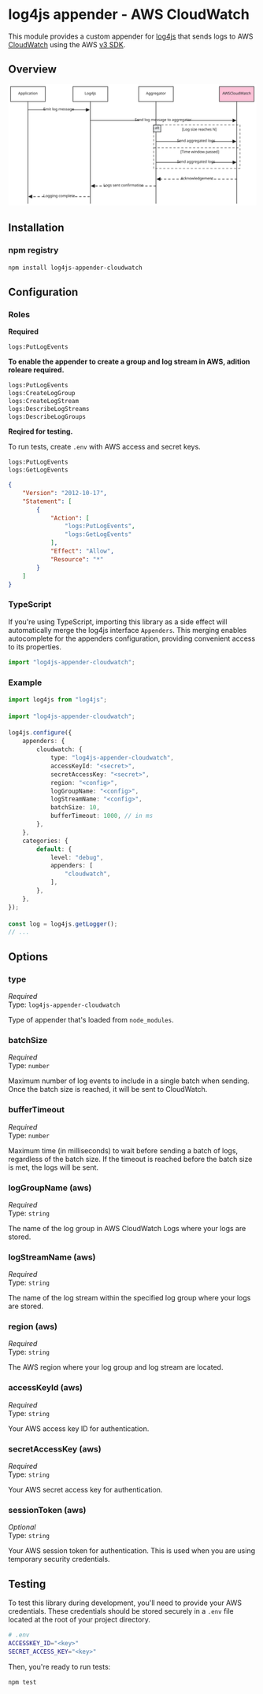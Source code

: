# log4js appender - AWS CloudWatch

This module provides a custom appender for [log4js][log4js_github] that
sends logs to AWS [CloudWatch][aws_cloudwatch] using the AWS [v3 SDK][cloudwatch_sdk].

[aws_cloudwatch]: https://aws.amazon.com/cloudwatch/
[cloudwatch_sdk]: https://docs.aws.amazon.com/AWSJavaScriptSDK/v3/latest/client/cloudwatch-logs/
[log4js_github]: https://log4js-node.github.io/log4js-node/

## Overview

<img src="docs/sequence.svg" alt="sequence" width="700px">

## Installation

### npm registry

```sh
npm install log4js-appender-cloudwatch
```

## Configuration

### Roles

**Required**

```plain
logs:PutLogEvents
```

**To enable the appender to create a group and log stream in AWS, adition roleare
required.**

```plain
logs:PutLogEvents
logs:CreateLogGroup
logs:CreateLogStream
logs:DescribeLogStreams
logs:DescribeLogGroups
```

**Reqired for testing.**

To run tests, create `.env` with AWS access and secret keys.

```plain
logs:PutLogEvents
logs:GetLogEvents
```

```json
{
	"Version": "2012-10-17",
	"Statement": [
		{
			"Action": [
				"logs:PutLogEvents",
				"logs:GetLogEvents"
			],
			"Effect": "Allow",
			"Resource": "*"
		}
	]
}
```

### TypeScript

If you're using TypeScript, importing this library as a side effect will
automatically merge the log4js interface `Appenders`. This merging enables
autocomplete for the appenders configuration, providing convenient access to its
properties.

```ts
import "log4js-appender-cloudwatch";
```

### Example

```ts
import log4js from "log4js";

import "log4js-appender-cloudwatch";

log4js.configure({
	appenders: {
		cloudwatch: {
			type: "log4js-appender-cloudwatch",
			accessKeyId: "<secret>",
			secretAccessKey: "<secret>",
			region: "<config>",
			logGroupName: "<config>",
			logStreamName: "<config>",
			batchSize: 10,
			bufferTimeout: 1000, // in ms
		},
	},
	categories: {
		default: {
			level: "debug",
			appenders: [
				"cloudwatch",
			],
		},
	},
});

const log = log4js.getLogger();
// ...
```

## Options

### type

_Required_\
Type: `log4js-appender-cloudwatch`

Type of appender that's loaded from `node_modules`.

### batchSize

_Required_\
Type: `number`

Maximum number of log events to include in a single batch when sending. Once the
batch size is reached, it will be sent to CloudWatch.

### bufferTimeout

_Required_\
Type: `number`

Maximum time (in milliseconds) to wait before sending a batch of logs,
regardless of the batch size. If the timeout is reached before the batch size is
met, the logs will be sent.

### logGroupName (aws)

_Required_\
Type: `string`

The name of the log group in AWS CloudWatch Logs where your logs are stored.

### logStreamName (aws)

_Required_\
Type: `string`

The name of the log stream within the specified log group where your logs are
stored.

### region (aws)

_Required_\
Type: `string`

The AWS region where your log group and log stream are located.

### accessKeyId (aws)

_Required_\
Type: `string`

Your AWS access key ID for authentication.

### secretAccessKey (aws)

_Required_\
Type: `string`

Your AWS secret access key for authentication.

### sessionToken (aws)

_Optional_\
Type: `string`

Your AWS session token for authentication. This is used when you are using temporary security credentials.

## Testing

To test this library during development, you'll need to provide your AWS
credentials. These credentials should be stored securely in a `.env` file
located at the root of your project directory.

```sh
# .env
ACCESSKEY_ID="<key>"
SECRET_ACCESS_KEY="<key>"
```

Then, you're ready to run tests:

```sh
npm test
```
